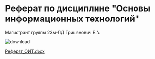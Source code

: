 # Реферат по дисциплине "Основы информационных технологий"
Магистрант группы 23м-ЛД Гришанович Е.А.

![download](https://github.com/LisaGrishanovich/LisaHryshanovich.github.io/assets/155446698/b541aee8-60e5-464e-9b7d-79d524ee6089)

[Реферат_ОИТ.docx](https://github.com/LisaGrishanovich/LisaHryshanovich.github.io/files/13809863/_.docx)
